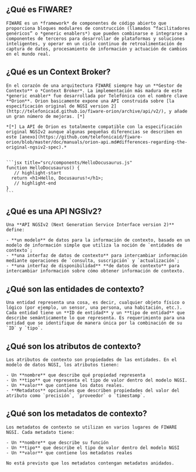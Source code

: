 ## **¿Qué es FIWARE?**
    
    FIWARE es un *framework* de componentes de código abierto que proporciona bloques modulares de construcción (llamados “facilitadores genéricos” o *generic enablers*) que pueden combinarse e integrarse a componentes de terceros para desarrollar de plataformas y soluciones inteligentes, y operar en un ciclo continuo de retroalimentación de captura de datos, procesamiento de información y actuación de cambios en el mundo real.
    

## **¿Qué es un Context Broker?**
    
    En el corazón de una arquitectura FIWARE siempre hay un **Gestor de Contexto** o *Context Broker*. La implementación más madura de este *generic enabler* fue desarrollada por Telefónica con el nombre clave **Orion**. Orion basicamente expone una API construida sobre [la especificación original de NGSI version 2](http://telefonicaid.github.io/fiware-orion/archive/api/v2/), y añade un gran número de mejoras. [*]
    
    *[*] La API de Orion es totalmente compatible con la especificación original NGSIv2 aunque algunas pequeñas diferencias se describen en este [anexo](https://github.com/telefonicaid/fiware-orion/blob/master/doc/manuals/orion-api.md#differences-regarding-the-original-ngsiv2-spec).*
    

    ```jsx title="src/components/HelloDocusaurus.js"
    function HelloDocusaurus() {
       // highlight-start
      return <h1>Hello, Docusaurus!</h1>;
       // highlight-end
    }
    ```



## **¿Qué es una API NGSIv2?**
    
    Una **API NGSIv2 (Next Generation Service Interface version 2)** define:
    
    - **un modelo** de datos para la información de contexto, basado en un modelo de información simple que utiliza la noción de `entidades de contexto`;
    - **una interfaz de datos de contexto** para intercambiar información mediante operaciones de `consulta, suscripción` y `actualización`;
    - **una interfaz de disponibilidad** **de datos de contexto** para intercambiar información sobre cómo obtener información de contexto.

## **¿Qué son las entidades de contexto?**
    
    Una entidad representa una cosa, es decir, cualquier objeto físico o lógico (por ejemplo, un sensor, una persona, una habitación, etc.). Cada entidad tiene un **ID de entidad** y un **tipo de entidad** que describe semánticamente lo que representa. Es requerimiento para una entidad que se identifique de manera única por la combinación de su `ID` y `tipo`.
    

## **¿Qué son los atributos de contexto?**
    
    Los atributos de contexto son propiedades de las entidades. En el modelo de datos NGSI, los atributos tienen:
    
    - Un **nombre** que describe qué propiedad representa
    - Un **tipo** que representa el tipo de valor dentro del modelo NGSI.
    - Un **valor** que contiene los datos reales.
    - **Metadatos** opcionales que describen propiedades del valor del atributo como `precisión`, `proveedor` o `timestamp`.

## **¿Qué son los metadatos de contexto?**
    
    Los metadatos de contexto se utilizan en varios lugares de FIWARE NGSI. Cada metadato tiene:
    
    - Un **nombre** que describe su función
    - Un **tipo** que describe el tipo de valor dentro del modelo NGSI
    - Un **valor** que contiene los metadatos reales
    
    No está previsto que los metadatos contengan metadatos anidados.